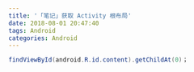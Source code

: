 ```yaml
---
title: '「笔记」获取 Activity 根布局'
date: 2018-08-01 20:47:40
tags: Android
categories: Android
---
```


```java
findViewById(android.R.id.content).getChildAt(0)；
```